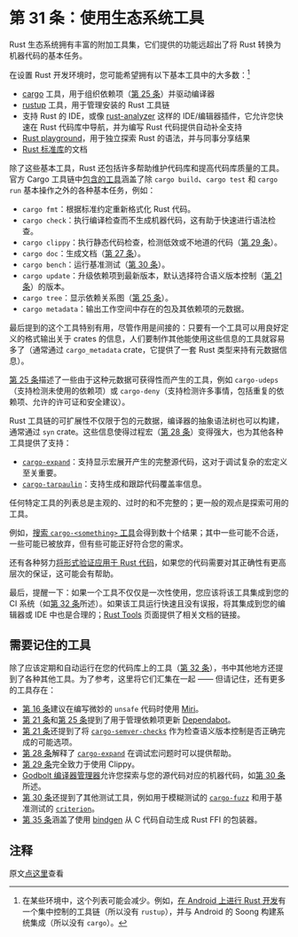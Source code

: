 # 第 31 条：使用生态系统工具

Rust 生态系统拥有丰富的附加工具集，它们提供的功能远超出了将 Rust 转换为机器代码的基本任务。

在设置 Rust 开发环境时，您可能希望拥有以下基本工具中的大多数：[^1]

* [cargo] 工具，用于组织依赖项（[第 25 条]）并驱动编译器
* [rustup] 工具，用于管理安装的 Rust 工具链
* 支持 Rust 的 IDE，或像 [rust-analyzer] 这样的 IDE/编辑器插件，它允许您快速在 Rust 代码库中导航，并为编写 Rust 代码提供自动补全支持
* [Rust playground]，用于独立探索 Rust 的语法，并与同事分享结果
* [Rust 标准库]的文档

除了这些基本工具，Rust 还包括许多帮助维护代码库和提高代码库质量的工具。官方 Cargo 工具链中[包含的工具]涵盖了除 `cargo build`、`cargo test` 和 `cargo run` 基本操作之外的各种基本任务，例如：
* `cargo fmt`：根据标准约定重新格式化 Rust 代码。
* `cargo check`：执行编译检查而不生成机器代码，这有助于快速进行语法检查。
* `cargo clippy`：执行静态代码检查，检测低效或不地道的代码（[第 29 条]）。
* `cargo doc`：生成文档（[第 27 条]）。
* `cargo bench`：运行基准测试（[第 30 条]）。
* `cargo update`：升级依赖项到最新版本，默认选择符合语义版本控制（[第 21 条]）的版本。
* `cargo tree`：显示依赖关系图（[第 25 条]）。
* `cargo metadata`：输出工作空间中存在的包及其依赖项的元数据。

最后提到的这个工具特别有用，尽管作用是间接的：只要有一个工具可以用良好定义的格式输出关于 crates 的信息，人们要制作其他能使用这些信息的工具就容易多了（通常通过 `cargo_metadata` crate，它提供了一套 Rust 类型来持有元数据信息）。

[第 25 条]描述了一些由于这种元数据可获得性而产生的工具，例如 `cargo-udeps`（支持检测未使用的依赖项）或 `cargo-deny`（支持检测许多事情，包括重复的依赖项、允许的许可证和安全建议）。

Rust 工具链的可扩展性不仅限于包的元数据，编译器的抽象语法树也可以构建，通常通过 `syn` crate。这些信息使得过程宏（[第 28 条]）变得强大，也为其他各种工具提供了支持：
* [`cargo-expand`]：支持显示宏展开产生的完整源代码，这对于调试复杂的宏定义至关重要。
* [`cargo-tarpaulin`]：支持生成和跟踪代码覆盖率信息。

任何特定工具的列表总是主观的、过时的和不完整的；更一般的观点是探索可用的工具。

例如，[搜索 `cargo-<something>` 工具]会得到数十个结果；其中一些可能不合适，一些可能已被放弃，但有些可能正好符合您的需求。

还有各种努力[将形式验证应用于 Rust 代码]，如果您的代码需要对其正确性有更高层次的保证，这可能会有帮助。

最后，提醒一下：如果一个工具不仅仅是一次性使用，您应该将该工具集成到您的 CI 系统（如[第 32 条]所述）。如果该工具运行快速且没有误报，将其集成到您的编辑器或 IDE 中也是合理的；[Rust Tools] 页面提供了相关文档的链接。

## 需要记住的工具

除了应该定期和自动运行在您的代码库上的工具（[第 32 条]），书中其他地方还提到了各种其他工具。为了参考，这里将它们汇集在一起 —— 但请记住，还有更多的工具存在：
* [第 16 条]建议在编写微妙的 `unsafe` 代码时使用 [Miri]。
* [第 21 条]和[第 25 条]提到了用于管理依赖项更新 [Dependabot]。
* [第 21 条]还提到了将 [`cargo-semver-checks`] 作为检查语义版本控制是否正确完成的可能选项。
* [第 28 条]解释了 [`cargo-expand`] 在调试宏问题时可以提供帮助。
* [第 29 条]完全致力于使用 Clippy。
* [Godbolt 编译器管理器]允许您探索与您的源代码对应的机器代码，如[第 30 条]所述。
* [第 30 条]还提到了其他测试工具，例如用于模糊测试的 [`cargo-fuzz`] 和用于基准测试的 [`criterion`]。
* [第 35 条]涵盖了使用 [bindgen] 从 C 代码自动生成 Rust FFI 的包装器。

## 注释

[^1]: 在某些环境中，这个列表可能会减少。例如，[在 Android 上进行 Rust 开发](https://source.android.com/docs/setup/build/rust/building-rust-modules/overview)有一个集中控制的工具链（所以没有 `rustup`），并与 Android 的 Soong 构建系统集成（所以没有 `cargo`）。

原文[点这里](https://www.lurklurk.org/effective-rust/use-tools.html)查看

<!-- 参考链接 -->

[第 16 条]: ../chapter_3/item16-unsafe.md
[第 21 条]: ../chapter_4/item21-semver.html
[第 25 条]: ../chapter_4/item25-dep-graph.md
[第 27 条]: item27-document-public-interfaces.md
[第 28 条]: item28-use-macros-judiciously.md
[第 29 条]: item29-listen-to-clippy.md
[第 30 条]: item30-write-more-than-unit-tests.md
[第 32 条]: item32-ci.md
[第 35 条]: ../chapter_6/item35-bindgen.md

[cargo]: https://doc.rust-lang.org/cargo/
[rustup]: https://github.com/rust-lang/rustup
[rust-analyzer]: https://github.com/rust-lang/rust-analyzer
[Rust playground]: https://play.rust-lang.org/
[Rust 标准库]: https://doc.rust-lang.org/std/
[包含的工具]: https://doc.rust-lang.org/cargo/commands/index.html
[`cargo-expand`]: https://github.com/dtolnay/cargo-expand
[`cargo-tarpaulin`]: https://docs.rs/cargo-tarpaulin
[搜索 `cargo-<something>` 工具]: https://docs.rs/releases/search?query=cargo-
[将形式验证应用于 Rust 代码]: https://alastairreid.github.io/automatic-rust-verification-tools-2021
[Rust Tools]: https://rust-lang.org/tools
[Miri]: https://github.com/rust-lang/miri
[Dependabot]: https://docs.github.com/en/code-security/dependabot
[`cargo-semver-checks`]: https://github.com/obi1kenobi/cargo-semver-checks
[`cargo-expand`]: https://github.com/dtolnay/cargo-expand
[Godbolt 编译器管理器]: https://rust.godbolt.org
[`cargo-fuzz`]: https://github.com/rust-fuzz/cargo-fuzz
[`criterion`]: https://crates.io/crates/criterion
[bindgen]: https://rust-lang.github.io/rust-bindgen/
